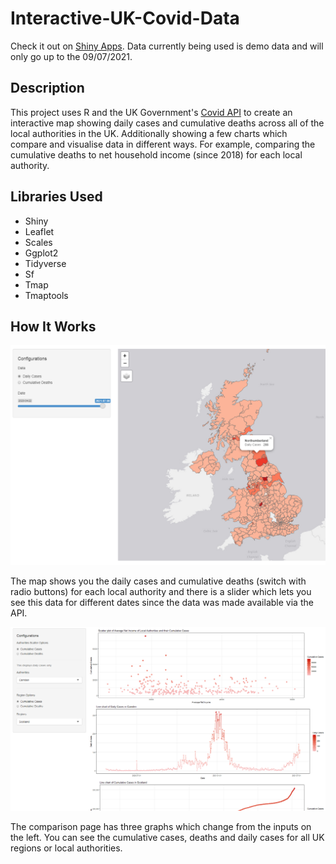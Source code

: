 # Interactive-UK-Covid-Data

Check it out on <a href="https://unknown807.shinyapps.io/covidrproj/">Shiny Apps</a>. Data currently being used is demo data and will only go up to the 09/07/2021.

## Description

This project uses R and the UK Government's <a href="https://coronavirus.data.gov.uk/details/developers-guide">Covid API</a> to create an interactive map showing daily cases and cumulative deaths across all of  the local authorities in the UK. Additionally showing a few charts which compare and visualise data in different ways. For example, comparing the cumulative deaths to net household income (since 2018) for each local authority.

## Libraries Used

- Shiny
- Leaflet
- Scales
- Ggplot2
- Tidyverse
- Sf
- Tmap
- Tmaptools

## How It Works

![](/imgs/img1.PNG)

The map shows you the daily cases and cumulative deaths (switch with radio buttons) for each local authority and there is a slider which lets you see this data for different dates since the data was made available via the API.

![](/imgs/img2.PNG)

The comparison page has three graphs which change from the inputs on the left. You can see the cumulative cases, deaths and daily cases for all UK regions or local authorities.
